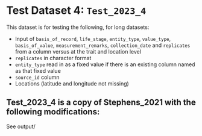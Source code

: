 
# Test Dataset 4: `Test_2023_4`

This dataset is for testing the following, for long datasets:
- Input of `basis_of_record`, `life_stage`, `entity_type`, `value_type`, `basis_of_value`, `measurement_remarks`, `collection_date` and `replicates` from a column versus at the trait and location level
- `replicates` in character format
- `entity_type` read in as a fixed value if there is an existing column named as that fixed value
- `source_id` column
- Locations (latitude and longitude not missing)

Test_2023_4 is a copy of Stephens_2021 with the following modifications:
-

See output/